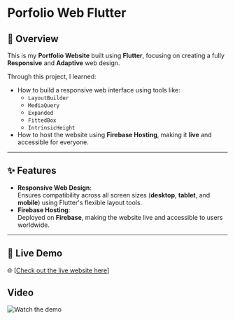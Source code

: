 # Porfolio Web Flutter

## 📖 Overview  
This is my **Portfolio Website** built using **Flutter**, focusing on creating a fully **Responsive** and **Adaptive** web design.  

Through this project, I learned:  
- How to build a responsive web interface using tools like:  
  - `LayoutBuilder`  
  - `MediaQuery`  
  - `Expanded`  
  - `FittedBox`  
  - `IntrinsicHeight`  
- How to host the website using **Firebase Hosting**, making it **live** and accessible for everyone.  

---

## ✨ Features  
- **Responsive Web Design**:  
  Ensures compatibility across all screen sizes (**desktop**, **tablet**, and **mobile**) using Flutter's flexible layout tools.  
- **Firebase Hosting**:  
  Deployed on **Firebase**, making the website live and accessible to users worldwide.  

---

## 🚀 Live Demo  
🌐 [[Check out the live website here](https://portfolio-web-flutter-c9ce7.firebaseapp.com/)]

## Video
![Watch the demo]([https://www.youtube.com/watch?v=VIDEO_ID](https://youtu.be/oFrv7q7vhBU))

